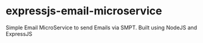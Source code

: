 # expressjs-email-microservice
Simple Email MicroService to send Emails via SMPT. Built using NodeJS and ExpressJS
